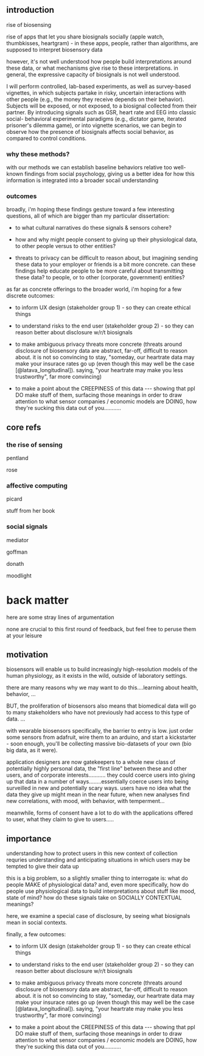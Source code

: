 

## introduction

rise of biosensing

rise of apps that let you share biosignals socially (apple watch, thumbkisses, heartgram) - in these apps, people, rather than algorithms, are supposed to interpret biosensory data

however, it's not well understood how people build interpretations around these data, or what mechanisms give rise to these interpretations. in general, the expressive capacity of biosignals is not well understood. <!-- for all these kickstarters trying to make sensor-driven applications, how people actually interpret data from sensors is poorly understood. in most applications (consider xx) we assume that suggestion plays a role. but, what is the role of the sensor itself? the cultural narratives around the body, etc...? -->

<!-- from coye email - eventually take from finished rebuttal ->

the old (good) idea is that people interpret sensor data contextualy, to produce social interpretations (a la consolvo’s work on loction sharing)

our new idea is that past work on “social biosensing” has missed this connection - pentland, slovak, bell - and, we argue, investigating this topic more deeply is crucial as mobile health, self trckers, …, push ubiquitous sensing further into the computational mainstream

### my thesis (slash "hunch")

biosignals can mediate interpsonal interactions in complex, highly contextual ways, and transmitting biosensor data between individuals causes socal outcomes that are far from obvious. the conclusion of past literature (biosignal sharing builds intimacy) only scratches the surface.

### my questions

1. when biosignals are transmitted between people who are interacting socially,
how does context shape the interpretations they build around these data?

2. what is the effect of the signal itself on these interpretations? what is the effect of its representation?

3. what are these signals 'worth' to other people? to what extent do people value these data (or not) in different settings?

### why this topic? why these questions?

what we're really studying here is the way people take SUGGESTIONS from ambiguous sensor data

- data from the body has a complex relationship to "our" world of social meaning

- we explore that relationship using social interactions to 'raise the stakes'

- and because self-reflective interpretations are realatively well-studied



## methods

<!-- lifted from CLTC proposal -->
I will perform controlled, lab-based experiments, as well as survey-based vignettes, in which subjects partake in risky, uncertain interactions with other people (e.g., the money they receive depends on their behavior). Subjects will be exposed, or not exposed, to a biosignal collected from their partner. By introducing signals such as GSR, heart rate and EEG into classic social- behavioral experimental paradigms (e.g., dictator game, iterated prisoner's dilemma game), or into vignette scenarios, we can begin to observe how the presence of biosignals affects social behavior, as compared to control conditions.
<!-- 
These studies will provide a limited, but useful starting point for understanding how, why, and when disclosure of biosignals might become relevant. We hope to shed light on how these signals are incorporated into our understandings of the moods, motivations, and goals of other people, which in turn will lay groundwork for a deeper understanding of how wearable data might become sensitive, or might lead to over-disclosure, in different settings and contexts.
 -->

### why these methods?

with our methods we can establish baseline behaviors relative too well-known findings from social psychology, giving us a better idea for how this information is integrated into a broader socail understanding

### outcomes 

broadly, i'm hoping these findings gesture toward a few interesting questions, all of which are bigger than my particular dissertation:

- to what cultural narratives do these signals & sensors cohere?

- how and why might people consent to giving up their physiological data, to other people versus to other entities? 

-  threats to privacy can be difficult to reason about, but imagining sending these data to your employer or friends is a bit more concrete. can these findings help educate people to be more careful about transmitting these data? to people, or to other (corporate, government) entities? 

as far as concrete offerings to the broader world, i'm hoping for a few discrete outcomes:

- to inform UX design (stakeholder group 1) - so they can create ethical things

- to understand risks to the end user (stakeholder group 2) - so they can reason better about disclosure w/r/t biosignals

- to make ambiguous privacy threats more concrete (threats around disclosure of biosensory data are abstract, far-off, difficult to reason about. it is not so convincing to stay, "someday, our heartrate data may make your insurace rates go up (even though this may well be the case [@latava_longitudinal]). saying, "your heartrate may make you less trustworthy", far more convincing)

- to make a point about the CREEPINESS of this data --- showing that ppl DO make stuff of them, surfacing those meanings in order to draw attention to what sensor companies / economic models are DOING, how they're sucking this data out of you...........


## core refs

### the rise of sensing

pentland

rose

### affective computing

picard

stuff from her book

### social signals

mediator

goffman

donath

moodlight








# back matter

here are some stray lines of argumentation

none are crucial to this first round of feedback, but feel free to peruse them at your leisure

## motivation

<!-- biosensing on the rise -->
<!-- biosensing technologies are becoming pervasive in our daily lives, beyond wristwatches and eyeglasses, into clothing, furniture, mirrors, cars, personal robots, ingestibles. -->
biosensors will enable us to build increasingly high-resolution models of the human physiology, as it exists in the wild, outside of laboratory settings.

<!-- opportunities -->
there are many reasons why we may want to do this....learning about health, behavior, ... 

<!-- risks -->
BUT, the proliferation of biosensors also means that biomedical data will go to many stakeholders who have not previously had access to this type of data. ...
<!-- low barrier to entry w surveillance / anyone can play from home -->
with wearable biosensors specifically, the barrier to entry is low. just order some sensors from adafruit, wire them to an arduino, and start a kickstarter - soon enough, you'll be collecting massive bio-datasets of your own (bio big data, as it were).

<!-- onus on the appication designers -->
application designers are now gatekeepers to a whole new class of potentially highly personal data, the "first line" between these and other users, and of corporate interests........... they could coerce users into giving up that data in a number of ways........essentially coerce users into being surveilled in new and potentially scary ways. users have no idea what the data they give up might mean in the near future, when new analyses find new correlations, with mood, with behavior, with temperment...

meanwhile, forms of consent have a lot to do with the applications offered to user, what they claim to give to users.....






<!-- this is an opportunity and a challenge, for ux designers -->
<!-- for users, its an opportunity and a privacy/security challenge -->

<!-- contest surveillance -->
<!-- raise some alarms -->



## importance

understanding how to protect users in this new context of collection requries understanding and anticipating situations in which users may be tempted to give their data up

this is a big problem, so a slightly smaller thing to interrogate is: what do people MAKE of physiological data? 
and, even more specifically, 
how do people use physiological data to build interpretations about stuff like mood, state of mind?
how do these signals take on SOCIALLY CONTEXTUAL meanings?

here, we examine a special case of disclosure, by seeing what biosignals mean in social contexts.

finally, a few outcomes:

- to inform UX design (stakeholder group 1) - so they can create ethical things

- to understand risks to the end user (stakeholder group 2) - so they can reason better about disclosure w/r/t biosignals

- to make ambiguous privacy threats more concrete (threats around disclosure of biosensory data are abstract, far-off, difficult to reason about. it is not so convincing to stay, "someday, our heartrate data may make your insurace rates go up (even though this may well be the case [@latava_longitudinal]). saying, "your heartrate may make you less trustworthy", far more convincing)

- to make a point about the CREEPINESS of this data --- showing that ppl DO make stuff of them, surfacing those meanings in order to draw attention to what sensor companies / economic models are DOING, how they're sucking this data out of you...........
